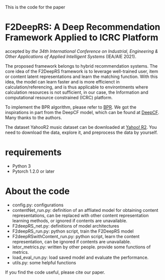 This is the code for the paper 
# F2DeepRS: A Deep Recommendation Framework Applied to ICRC Platform
accepted by _the 34th International Conference on Industrial, Engineering & Other Applications of Applied Intelligent Systems_ (IEA/AIE 2021).

The proposed framework belongs to hybrid recommendation systems. The core idea of the F2DeepRS framework is to leverage well-trained user, item or content latent representations and learn the matching function. With this idea, the model can learn faster and is more efficienct in calculation/referencing, and is thus applicable to environtments where calculation resources is not sufficient, in our case, the Information and computational resource constrained (ICRC) platform.

To implement the BPR algorithm, please refer to [BPR](https://implicit.readthedocs.io/en/latest/bpr.html). We got the inspirations in part from the DeepCF model, which can be found at  [DeepCF](https://github.com/familyld/DeepCF). Many thanks to the authors. 

The dataset YahooR2 music dataset can be downloaded at [Yahoo! R2](https://webscope.sandbox.yahoo.com/). You need to download the data, explore it, and preprocess the data by yourself.

# requirements
- Python 3
- Pytorch 1.2.0 or later

# About the code
- config.py: configurations
- contentNet_run.py: definition of an affliated model for obtaining content representations, can be replaced with other content representation learning methods, or ignored if contents are unavailable.
- F2deepRS_net.py: definitions of model architectures
- F2deepRS_run.py: python script, train the F2DeepRS model
- F2deepRSwithContent_run.py: python script, learn the content representation, can be ignored if contents are unavailable.
- letor_metrics.py: written by other people.  provide some functions of metrics.
- load_eval_run.py: load saved model and evaluate the performance.
- utils.py: some helpful functions

If you find the code useful, please cite our paper.

